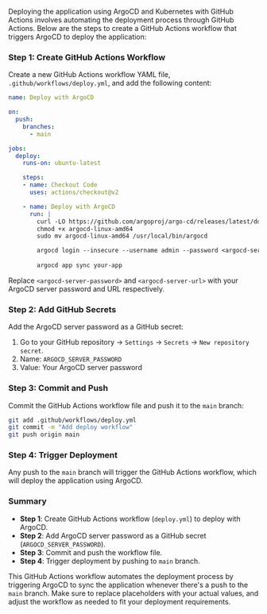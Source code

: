 Deploying the application using ArgoCD and Kubernetes with GitHub Actions involves automating the deployment process through GitHub Actions. Below are the steps to create a GitHub Actions workflow that triggers ArgoCD to deploy the application:

### Step 1: Create GitHub Actions Workflow

Create a new GitHub Actions workflow YAML file, `.github/workflows/deploy.yml`, and add the following content:

```yaml
name: Deploy with ArgoCD

on:
  push:
    branches:
      - main

jobs:
  deploy:
    runs-on: ubuntu-latest

    steps:
    - name: Checkout Code
      uses: actions/checkout@v2

    - name: Deploy with ArgoCD
      run: |
        curl -LO https://github.com/argoproj/argo-cd/releases/latest/download/argocd-linux-amd64
        chmod +x argocd-linux-amd64
        sudo mv argocd-linux-amd64 /usr/local/bin/argocd

        argocd login --insecure --username admin --password <argocd-server-password> <argocd-server-url>
        
        argocd app sync your-app
```

Replace `<argocd-server-password>` and `<argocd-server-url>` with your ArgoCD server password and URL respectively.

### Step 2: Add GitHub Secrets

Add the ArgoCD server password as a GitHub secret:

1. Go to your GitHub repository -> `Settings` -> `Secrets` -> `New repository secret`.
2. Name: `ARGOCD_SERVER_PASSWORD`
3. Value: Your ArgoCD server password

### Step 3: Commit and Push

Commit the GitHub Actions workflow file and push it to the `main` branch:

```bash
git add .github/workflows/deploy.yml
git commit -m "Add deploy workflow"
git push origin main
```

### Step 4: Trigger Deployment

Any push to the `main` branch will trigger the GitHub Actions workflow, which will deploy the application using ArgoCD.

### Summary

- **Step 1**: Create GitHub Actions workflow (`deploy.yml`) to deploy with ArgoCD.
- **Step 2**: Add ArgoCD server password as a GitHub secret (`ARGOCD_SERVER_PASSWORD`).
- **Step 3**: Commit and push the workflow file.
- **Step 4**: Trigger deployment by pushing to `main` branch.

This GitHub Actions workflow automates the deployment process by triggering ArgoCD to sync the application whenever there's a push to the `main` branch. Make sure to replace placeholders with your actual values, and adjust the workflow as needed to fit your deployment requirements.

